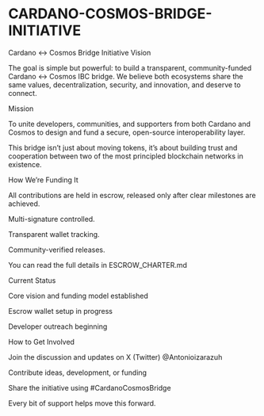 # CARDANO-COSMOS-BRIDGE-INITIATIVE
Cardano ↔ Cosmos Bridge Initiative
 Vision

The goal is simple but powerful: to build a transparent, community-funded Cardano ↔ Cosmos IBC bridge.
We believe both ecosystems share the same values,  decentralization, security, and innovation,  and deserve to connect.

 Mission

To unite developers, communities, and supporters from both Cardano and Cosmos to design and fund a secure, open-source interoperability layer.

This bridge isn’t just about moving tokens,  it’s about building trust and cooperation between two of the most principled blockchain networks in existence.

 How We’re Funding It

All contributions are held in escrow, released only after clear milestones are achieved.

Multi-signature controlled.

Transparent wallet tracking.

Community-verified releases.

You can read the full details in ESCROW_CHARTER.md

 Current Status

Core vision and funding model established

 Escrow wallet setup in progress

 Developer outreach beginning

 How to Get Involved

Join the discussion and updates on X (Twitter) @Antonioizarazuh

Contribute ideas, development, or funding

Share the initiative using #CardanoCosmosBridge

Every bit of support helps move this forward.
